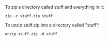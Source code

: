 To zip a directory called stuff and everything in it:

    zip -r stuff.zip stuff

To unzip stuff.zip into a directory called "stuff":

    unzip stuff.zip -d stuff
